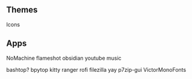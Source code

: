 ## Themes

Icons



## Apps 

NoMachine
flameshot
obsidian
youtube music

bashtop?
bpytop
kitty
ranger
rofi
filezilla
yay
p7zip-gui
VictorMonoFonts

